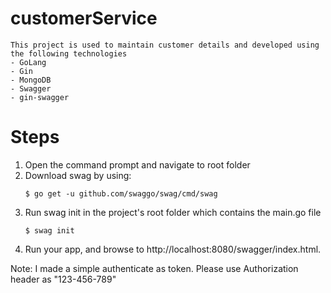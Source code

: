 # customerService
    This project is used to maintain customer details and developed using the following technologies
    - GoLang
    - Gin
    - MongoDB
    - Swagger
    - gin-swagger
# Steps
1. Open the command prompt and navigate to root folder
2. Download swag by using:
    ```console
    $ go get -u github.com/swaggo/swag/cmd/swag
    ```
3. Run swag init in the project's root folder which contains the main.go file
    ```console
    $ swag init
   ```
4. Run your app, and browse to http://localhost:8080/swagger/index.html.

Note: I made a simple authenticate as token. Please use Authorization header as "123-456-789"